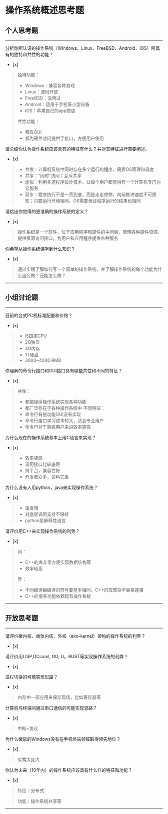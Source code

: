 # 操作系统概述思考题

## 个人思考题

---

分析你所认识的操作系统（Windows、Linux、FreeBSD、Android、iOS）所具有的独特和共性的功能？
- [x]  

>   独特功能：
>   * Windows：兼容各种游戏
>   * Linux：源码开放
>   * FreeBSD：没用过
>   * Android：适用于手机等小型设备
>   * iOS：苹果自己的app商店
>
>共性功能：
>   * 都有GUI
>   * 都为硬件访问提供了接口，方便用户使用


请总结你认为操作系统应该具有的特征有什么？并对其特征进行简要阐述。
- [x]  

>   * 并发：计算机系统中同时存在多个运行的程序，需要OS管理和调度
>   * 共享：“同时”访问；互斥共享
>   * 虚拟：利用多道程序设计技术，让每个用户都觉得有一个计算机专门为它服务
>   * 异步：程序执行不是一贯到底，而是走走停停，向前推进速度不可预知；只要运行环境相同，OS需要保证程序运行的结果也相同

请给出你觉得的更准确的操作系统的定义？
- [x]  

>   操作系统是一个软件，位于应用程序和硬件的中间层，管理各种硬件资源，提供资源访问接口，为用户和应用程序提供各种服务

你希望从操作系统课学到什么知识？
- [x]  

>   通过实践了解如何写一个简单的操作系统，并了解操作系统的每个功能为什么这么做？还能怎么做？

---

## 小组讨论题

---

目前的台式PC机标准配置和价格？
- [x]  

>   * i5四核CPU
>   * 2G独显
>   * 4G内存
>   * 1T硬盘
>   * 3000~4000 RMB

你理解的命令行接口和GUI接口具有哪些共性和不同的特征？
- [x]  

>   共性：
>   * 都能操纵操作系统实现各种功能
>   * 都广泛存在于各种操作系统中
>不同特征：
>   * 命令行有些功能GUI没有实现
>   * 命令行接口学习成本较大，适合专业用户
>   * 命令行对于熟练用户来讲效率更高

为什么现在的操作系统基本上用C语言来实现？
- [x]  

>   * 效率极高
>   * 调用接口比较底层
>   * 跨平台，兼容性好
>   * 开发者众多，资料完善

为什么没有人用python，java来实现操作系统？
- [x]  

>   * 速度慢
>   * 对底层调用支持不够好
>   * python是解释性语言

请评价用C++来实现操作系统的利弊？
- [x]  

>   利：
>   * C++的库非常方便实现数据结构等
>   * 效率较高
>
>弊：
>   * 不同编译器编译的符号要基本相同，C++的库繁杂不容易连接
>   * C++的很多功能依赖现有操作系统

---

## 开放思考题

---

请评价微内核、单体内核、外核（exo-kernel）架构的操作系统的利弊？
- [x]  

>  

请评价用LISP,OCcaml, GO, D，RUST等实现操作系统的利弊？
- [x]  

>  

进程切换的可能实现思路？
- [x]  

>  内存中一部分用来保存现场，比如寄存器等

计算机与终端间通过串口通信的可能实现思路？
- [x]  

>  中断+协议

为什么微软的Windows没有在手机终端领域取得领先地位？
- [x]  

>  架构太庞大

你认为未来（10年内）的操作系统应该具有什么样的特征和功能？
- [x]  

>  特征：分布式
>
>  功能：操作系统共享等

---
